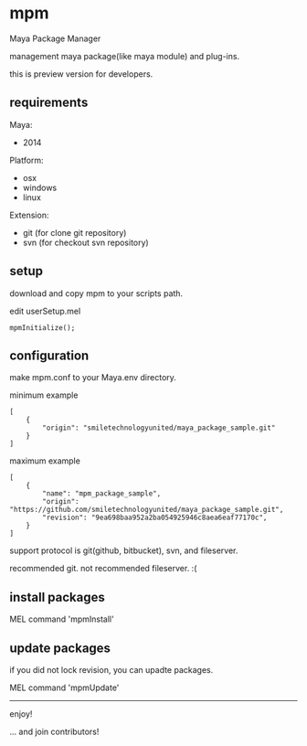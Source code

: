 mpm
===

Maya Package Manager

management maya package(like maya module) and plug-ins.

this is preview version for developers.


requirements
------------

Maya:

* 2014

Platform:

* osx
* windows
* linux

Extension:

* git (for clone git repository)
* svn (for checkout svn repository)

setup
-----

download and copy mpm to your scripts path.

edit userSetup.mel

```
mpmInitialize();
```


configuration
-------------

make mpm.conf to your Maya.env directory.

minimum example

```
[
    {
		"origin": "smiletechnologyunited/maya_package_sample.git"
    }
]
```

maximum example 
```
[
    {
		"name": "mpm_package_sample",
		"origin": "https://github.com/smiletechnologyunited/maya_package_sample.git",
		"revision": "9ea698baa952a2ba054925946c8aea6eaf77170c",
    }
]
```

support protocol is git(github, bitbucket), svn, and fileserver.

recommended git.
not recommended fileserver. :(

install packages
----------------

MEL command 'mpmInstall'

update packages
---------------

if you did not lock revision, you can upadte packages.

MEL command 'mpmUpdate'


----


enjoy!

... and join contributors!


